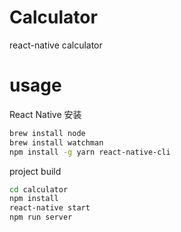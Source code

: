 # Calculator
react-native calculator

# usage
React Native 安装
```bash
brew install node
brew install watchman
npm install -g yarn react-native-cli
```
project build
```bash
cd calculator
npm install
react-native start
npm run server
```